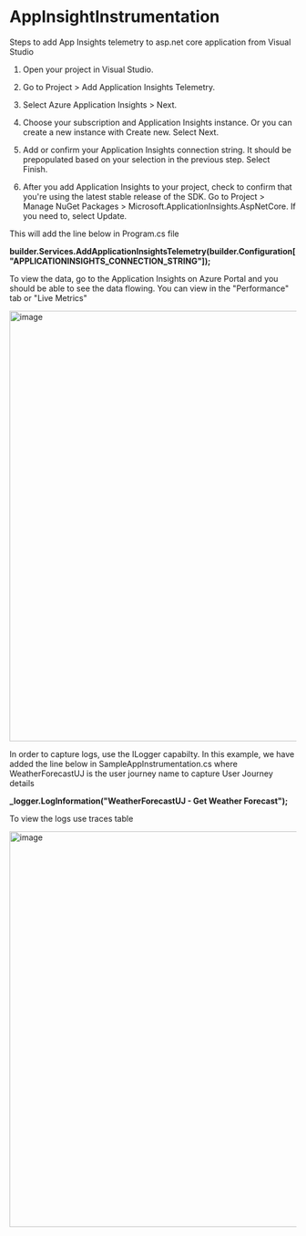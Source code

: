 ﻿# AppInsightInstrumentation

Steps to add App Insights telemetry to asp.net core application from Visual Studio

1. Open your project in Visual Studio.

2. Go to Project > Add Application Insights Telemetry.

3. Select Azure Application Insights > Next.

4. Choose your subscription and Application Insights instance. Or you can create a new instance with Create new. Select Next.

5. Add or confirm your Application Insights connection string. It should be prepopulated based on your selection in the previous step. Select Finish.

6. After you add Application Insights to your project, check to confirm that you're using the latest stable release of the SDK. Go to Project > Manage NuGet Packages > Microsoft.ApplicationInsights.AspNetCore. If you need to, select Update.

This will add the line below in Program.cs file 

**builder.Services.AddApplicationInsightsTelemetry(builder.Configuration["APPLICATIONINSIGHTS_CONNECTION_STRING"]);**

To view the data, go to the Application Insights on Azure Portal and you should be able to see the data flowing. You can view in the "Performance" tab or "Live Metrics"

<img width="755" alt="image" src="https://github.com/Kruthiv/AppInsightInstrumentation/assets/109948637/09cbb911-4b21-4a07-94cf-874b89c9a986">


In order to capture logs, use the ILogger capabilty. 
In this example, we have added the line below in SampleAppInstrumentation.cs where WeatherForecastUJ is the user journey name to capture User Journey details

**_logger.LogInformation("WeatherForecastUJ - Get Weather Forecast");**

To view the logs use traces table 

<img width="694" alt="image" src="https://github.com/Kruthiv/AppInsightInstrumentation/assets/109948637/d7ac040f-6b53-4e06-9720-1487b7c1b7e1">
